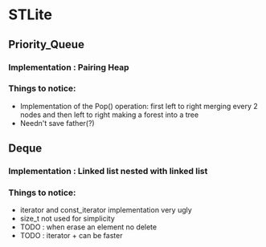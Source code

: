 # STLite
## Priority_Queue
### Implementation : Pairing Heap

### Things to notice: 
+ Implementation of the Pop() operation: first left to right merging every 2 nodes and then left to right making a forest into a tree
+ Needn't save father(?)

## Deque
### Implementation : Linked list nested with linked list

### Things to notice:
+ iterator and const_iterator implementation very ugly
+ size_t not used for simplicity
+ TODO : when erase an element no delete
+ TODO : iterator + can be faster
